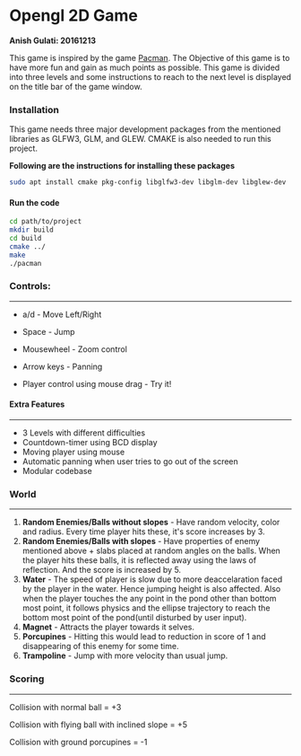 Opengl 2D Game
=========================

**Anish Gulati: 20161213**

This game is inspired by the game [Pacman](http://www.pacman4u.com/pacman-killer/). The Objective of this game is to have more fun and gain as much points as possible. This game is divided into three levels and some instructions to reach to the next level is displayed on the title bar of the game window.

### Installation
This game needs three major development packages from the mentioned libraries as GLFW3, GLM, and GLEW. CMAKE is also needed to run this project.

**Following are the instructions for installing these packages**

```bash
sudo apt install cmake pkg-config libglfw3-dev libglm-dev libglew-dev
```

#### Run the code

```bash
cd path/to/project
mkdir build
cd build
cmake ../
make
./pacman
```

### Controls:

------

- a/d - Move Left/Right
- Space - Jump
- Mousewheel - Zoom control


- Arrow keys - Panning
- Player control using mouse drag - Try it!

#### Extra Features

------

- 3 Levels with different difficulties
- Countdown-timer using BCD display
- Moving player using mouse
- Automatic panning when user tries to go out of the screen
- Modular codebase

### World

-----

1. **Random Enemies/Balls without slopes** - Have random velocity, color and radius. Every time player hits these, it's score increases by 3.
2. **Random Enemies/Balls with slopes** - Have properties of enemy mentioned above + slabs placed at random angles on the balls. When the player hits these balls, it is reflected away using the laws of reflection. And the score is increased by 5.
3. **Water** - The speed of player is slow due to more deaccelaration faced by the player in the water. Hence jumping height is also affected. Also when the player touches the any point in the pond other than bottom most point, it follows physics and the ellipse trajectory to reach the bottom most point of the pond(until disturbed by user input).
4. **Magnet** - Attracts the player towards it selves.
5. **Porcupines** - Hitting this would lead to reduction in score of 1 and disappearing of this enemy for some time.
6. **Trampoline** - Jump with more velocity than usual jump.

### Scoring

------

Collision with normal ball = +3

Collision with flying ball with inclined slope = +5

Collision with ground porcupines =  -1
